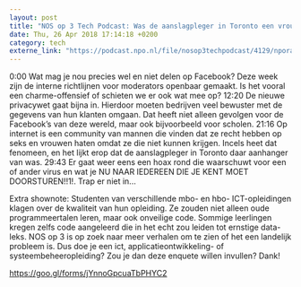 ```yaml
---
layout: post
title: "NOS op 3 Tech Podcast: Was de aanslagpleger in Toronto een vrouwenhater?"
date: Thu, 26 Apr 2018 17:14:18 +0200
category: tech
externe_link: "https://podcast.npo.nl/file/nosop3techpodcast/4129/nporadio1_nosop3techpodcast_20180426_nos-op-3-tech-podcast-was-de-aanslagpleger-in-toronto-een-vrouwenhater.mp3"
---
```


0:00 Wat mag je nou precies wel en niet delen op Facebook? Deze week zijn de interne richtlijnen voor moderators openbaar gemaakt. Is het vooral een charme-offensief of schieten we er ook wat mee op?
12:20 De nieuwe privacywet gaat bijna in. Hierdoor moeten bedrijven veel bewuster met de gegevens van hun klanten omgaan. Dat heeft niet alleen gevolgen voor de Facebook’s van deze wereld, maar ook bijvoorbeeld voor scholen.
21:16 Op internet is een community van mannen die vinden dat ze recht hebben op seks en vrouwen haten omdat ze die niet kunnen krijgen. Incels heet dat fenomeen, en het lijkt erop dat de aanslagpleger in Toronto daar aanhanger van was.
29:43 Er gaat weer eens een hoax rond die waarschuwt voor een of ander virus en wat je NU NAAR IEDEREEN DIE JE KENT MOET DOORSTUREN!!1!. Trap er niet in...


Extra shownote:
Studenten van verschillende mbo- en hbo- ICT-opleidingen klagen over de kwaliteit van hun opleiding. Ze zouden niet alleen oude programmeertalen leren, maar ook onveilige code. Sommige leerlingen kregen zelfs code aangeleerd die in het echt zou leiden tot ernstige data-leks. NOS op 3 is op zoek naar meer verhalen om te zien of het een landelijk probleem is. Dus doe je een ict, applicatieontwikkeling- of systeembeheeropleiding? Zou je dan deze enquete willen invullen? Dank!

https://goo.gl/forms/jYnnoGpcuaTbPHYC2<img src="http://feeds.feedburner.com/~r/nosop3-tech-podcast/~4/dd4GtR670Vo" height="1" width="1" alt=""/>
